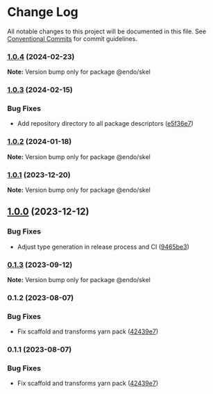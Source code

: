 # Change Log

All notable changes to this project will be documented in this file.
See [Conventional Commits](https://conventionalcommits.org) for commit guidelines.

### [1.0.4](https://github.com/endojs/endo/compare/@endo/skel@1.0.3...@endo/skel@1.0.4) (2024-02-23)

**Note:** Version bump only for package @endo/skel





### [1.0.3](https://github.com/endojs/endo/compare/@endo/skel@1.0.2...@endo/skel@1.0.3) (2024-02-15)


### Bug Fixes

* Add repository directory to all package descriptors ([e5f36e7](https://github.com/endojs/endo/commit/e5f36e7a321c13ee25e74eb74d2a5f3d7517119c))



### [1.0.2](https://github.com/endojs/endo/compare/@endo/skel@1.0.1...@endo/skel@1.0.2) (2024-01-18)

**Note:** Version bump only for package @endo/skel





### [1.0.1](https://github.com/endojs/endo/compare/@endo/skel@1.0.0...@endo/skel@1.0.1) (2023-12-20)

**Note:** Version bump only for package @endo/skel





## [1.0.0](https://github.com/endojs/endo/compare/@endo/skel@0.1.3...@endo/skel@1.0.0) (2023-12-12)


### Bug Fixes

* Adjust type generation in release process and CI ([9465be3](https://github.com/endojs/endo/commit/9465be369e53167815ca444f6293a8e9eb48501d))



### [0.1.3](https://github.com/endojs/endo/compare/@endo/skel@0.1.2...@endo/skel@0.1.3) (2023-09-12)

**Note:** Version bump only for package @endo/skel





### 0.1.2 (2023-08-07)


### Bug Fixes

* Fix scaffold and transforms yarn pack ([42439e7](https://github.com/endojs/endo/commit/42439e7d452e839b9856eac0e852766c237219d0))



### 0.1.1 (2023-08-07)


### Bug Fixes

* Fix scaffold and transforms yarn pack ([42439e7](https://github.com/endojs/endo/commit/42439e7d452e839b9856eac0e852766c237219d0))
